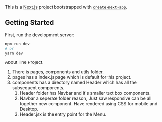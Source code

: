 This is a [Next.js](https://nextjs.org/) project bootstrapped with [`create-next-app`](https://github.com/vercel/next.js/tree/canary/packages/create-next-app).

## Getting Started

First, run the development server:

```bash
npm run dev
# or
yarn dev
```

About The Project.

1. There is pages, components and utils folder.
2. pages has a index.js page which is default for this project.
3. components has a directory named Header which has all the subsequent components.
    1. Header folder has Navbar and it's smaller text box components.
    2. Navbar a seperate folder reason, Just saw responsive can be all together new component. Have rendered using CSS for mobile and Desktop.
    3. Header.jsx is the entry point for the Menu.